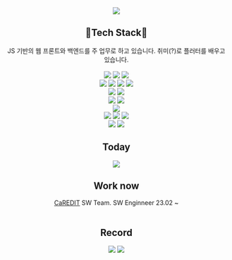 <div align=center>
<img src="https://capsule-render.vercel.app/api?type=waving&color=timeAuto&height=300&section=header&text=Eunhye%20Jeon&fontSize=90"/>
</div>

<div align=center>
  <h2>🦊Tech Stack🦊</h2>
  <div>JS 기반의 웹 프론트와 백엔드를 주 업무로 하고 있습니다. 취미(?)로 플러터를 배우고 있습니다.</div>
	<br/>
  <div>
  <!--language, framework-->
  	<img src="https://img.shields.io/badge/Javascript-F7DF1E?style=for-the-badge&logo=Javascript&logoColor=black" />
  	<img src="https://img.shields.io/badge/python-3776AB?style=for-the-badge&logo=python&logoColor=white" />
  	<img src="https://img.shields.io/badge/dart-0175C2?style=for-the-badge&logo=dart&logoColor=white" />
  	
  </div>
  <div>
	<img src="https://img.shields.io/badge/react-%2320232a.svg?style=for-the-badge&logo=react&logoColor=%2361DAFB" />
  	<img src="https://img.shields.io/badge/next.js-000000?style=for-the-badge&logo=next.js&logoColor=%black" />
	<img src="https://img.shields.io/badge/Node.js-339933?style=for-the-badge&logo=Node.js&logoColor=white" />
	<img src="https://img.shields.io/badge/express-000000?style=for-the-badge&logo=express&logoColor=white" />
  </div>
  <div>
  <!--css-->
  	<img src="https://img.shields.io/badge/styledComponent-DB7093?style=for-the-badge&logo=styled-components&logoColor=white" />
  	<img src="https://img.shields.io/badge/Tailwind_Css-06B6D4?style=for-the-badge&logo=Tailwind_CSS&logoColor=white" />
  </div>
  <div>
  <!--fe library-->
    <img src="https://img.shields.io/badge/Recoil-000000?style=for-the-badge&logo=recoli&logoColor=black" />
    <img src="https://img.shields.io/badge/Axios-000000?style=for-the-badge&logo=axios&logoColor=white" />
  </div>
  <div>
  <!--app library-->
    <img src="https://img.shields.io/badge/flutter-02569B?style=for-the-badge&logo=flutter&logoColor=white" />
  </div>
  <div>
  <!--be library-->
     <img src="https://img.shields.io/badge/mysql-4479A1?style=for-the-badge&logo=mysql&logoColor=white" />
     <img src="https://img.shields.io/badge/postgresql-4169E1?style=for-the-badge&logo=postgresql&logoColor=white" />
    <img src="https://img.shields.io/badge/Swagger-85EA2D?style=for-the-badge&logo=Swagger&logoColor=white" />
  </div>
  <div>
  <!--cowork-->  
    <img src="https://img.shields.io/badge/ESLint-4B32C3?style=for-the-badge&logo=ESLint&logoColor=white" />
    <img src="https://img.shields.io/badge/Prettier-F7B93E?style=for-the-badge&logo=Prettier&logoColor=white" />
  </div>
</div>

<div align=center>
  <h2>Today</h2>
  <a href="https://hits.seeyoufarm.com"><img src="https://hits.seeyoufarm.com/api/count/incr/badge.svg?url=https%3A%2F%2Fgithub.io%2Fhaileyport&count_bg=%2395D1FF&title_bg=%23242165&icon=&icon_color=%239AFFDB&title=hits&edge_flat=false"/></a>
</div>

<div align=center>
  <h2>Work now</h2>
  <a href="https://caredit.net">CaREDIT</a> SW Team.  SW Enginneer 23.02 ~
</div>

<div align=center>
	<br>
	<h2>Record</h2>
<img src="https://github-readme-stats.vercel.app/api/top-langs/?username=haileyport&layout=compact">
<img src="https://github-readme-stats.vercel.app/api?username=haileyport&show_icons=true">
</div>

<!--
**haileyport/haileyport** is a ✨ _special_ ✨ repository because its `README.md` (this file) appears on your GitHub profile.

Here are some ideas to get you started:

- 🔭 I’m currently working on ...
- 🌱 I’m currently learning ...
- 👯 I’m looking to collaborate on ...
- 🤔 I’m looking for help with ...
- 💬 Ask me about ...
- 📫 How to reach me: ...
- 😄 Pronouns: ...
- ⚡ Fun fact: ...
-->
